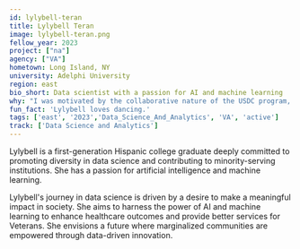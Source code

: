 ```yaml
---
id: lylybell-teran
title: Lylybell Teran
image: lylybell-teran.png
fellow_year: 2023
project: ["na"]
agency: ["VA"]
hometown: Long Island, NY
university: Adelphi University
region: east
bio_short: Data scientist with a passion for AI and machine learning
why: "I was motivated by the collaborative nature of the USDC program, which brings together a diverse group of talented individuals from various backgrounds. The chance to work alongside like-minded professionals and contribute to projects with real-world impact fueled my enthusiasm to join the Digital Corps and be a part of a collective effort to drive positive govermental change through technology."
fun_fact: 'Lylybell loves dancing.'
tags: ['east', '2023','Data_Science_And_Analytics', 'VA', 'active']
track: ['Data Science and Analytics']
---
```


Lylybell is a first-generation Hispanic college graduate deeply committed to promoting diversity in data science and contributing to minority-serving institutions. She has a passion for artificial intelligence and machine learning.

Lylybell's journey in data science is driven by a desire to make a meaningful impact in society. She aims to harness the power of AI and machine learning to enhance healthcare outcomes and provide better services for Veterans. She envisions a future where marginalized communities are empowered through data-driven innovation.

